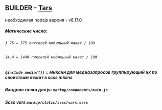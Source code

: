 ## BUILDER - <a href="https://github.com/tars/tars">Tars</a>
необходимая nodejs версия - v8.17.0

##### Магические числа:<br>
###### `3.75 = 375 пикселей мобильный макет / 100`
###### `14.4 = 1440 пикселей мобильный макет / 100`
##### `@include media(())` = миксин для медиазапросов группирующий их по свойствам лежит в scss mixins

##### Входная точка для js: `markup/components/main.js`
##### Scss vars _`markup/static/scss/vars.scss`_

